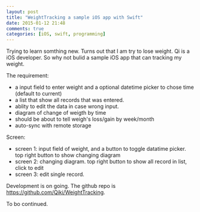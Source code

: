 ```yaml
---
layout: post
title: "WeightTracking a sample iOS app with Swift"
date: 2015-01-12 21:48
comments: true
categories: [iOS, swift, programming]
---
```

Trying to learn somthing new. Turns out that I am try to lose weight. Qi is a iOS developer. So why not bulid a sample iOS app that can tracking my weight. 

The requirement:
- a input field to enter weight and a optional datetime picker to chose time (default to current)
- a list that show all records that was entered.
- ablity to edit the data in case wrong input.
- diagram of change of weigth by time
- should be about to tell weigh's loss/gain by week/month
- auto-sync with remote storage

Screen:
- screen 1: input field of weight, and a button to toggle datatime picker. top right button to show changing diagram
- screen 2: changing diagram. top right button to show all record in list, click to edit
- screen 3: edit single record.

Development is on going. The github repo is https://github.com/Qiki/WeightTracking.

To bo continued. 